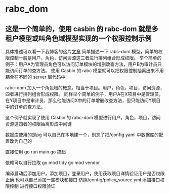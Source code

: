 # rabc_dom 
## 这是一个简单的，使用 casbin 的 rabc-dom 就是多租户模型或叫角色域模型实现的一个权限控制示例
具体描述可以看一下我博客的这片[文章](https://marksuper.xyz/2021/06/18/casbin_rabc_dom/)
简单描述一下 rabc-dom 模型，简单的权限控制一般是用户，角色，访问资源这三者进行排列组合形成权限。
举个简单的例子：用户A为管理员角色可以访问订单模块的增删改查方法，用户B为审计员只能访问订单的查方法。
使用 Casbin 的 rabc 模型就可以把权限控制抽离出来不用耦合在不同的 server 层代码中

rabc-dom 加入一个角色域的概念。相当于项目。用户，角色，项目，访问资源，四者进行排列组合形成权限。
同样举个简单的例子，用户A在X项目中是管理员，在Y项目中是审计员，那么他能访问X中的订单增删改查方法，但只能访问Y项目中的订单的查方法。

这个例子就实现了使用 Casbin 的 rabc-dom 模型进行用户，角色，项目，访问资源这四者的权限抽离形成中间键

数据库使用的是pg
可以自己在本地建一个，别忘了把/config.yaml 中数据库的配置改为自己的

直接使用
go run main.go
搞起

依赖可以自行拉取
go mod tidy
go mod vendor

编译启动后添加用户，添加项目，登录用户，使用获取项目详情验证用户是否权限正确
也可以自己添加一些模块和接口
仿照/config/policy_source.yml 添加接口权限控制
进行接口权限验证
